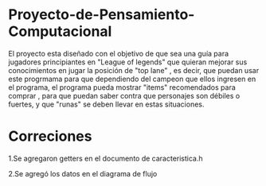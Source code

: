 # Proyecto-de-Pensamiento-Computacional
El proyecto esta diseñado con el objetivo de que sea una guía para jugadores principiantes en "League of legends" que quieran mejorar sus conocimientos en jugar la posición de "top lane" , es decir, que puedan usar este progrmama para que dependiendo del campeon que ellos ingresen en el programa, el programa pueda mostrar "items" recomendados para comprar , para que puedan saber contra que personajes son débiles o fuertes, y que "runas" se deben llevar en estas situaciones.  
# Correciones
1.Se agregaron getters en el documento de caracteristica.h

2.Se agregó los datos en el diagrama de flujo
